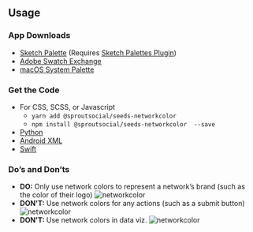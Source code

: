 ## Usage

### App Downloads

- <a href="{{{siteUrl}}}/downloads/seeds-networkcolor.{{version}}.sketchpalette" download>Sketch Palette</a> (Requires <a href="https://github.com/andrewfiorillo/sketch-palettes">Sketch Palettes Plugin</a>)
- <a href="{{{siteUrl}}}/downloads/seeds-networkcolor.{{version}}.ase" download>Adobe Swatch Exchange</a>
- <a href="{{{siteUrl}}}/downloads/seeds-networkcolor.{{version}}.clr" download>macOS System Palette</a>
</ul>

### Get the Code

- For CSS, SCSS, or Javascript
  - `yarn add @sproutsocial/seeds-networkcolor`
  - `npm install @sproutsocial/seeds-networkcolor  --save`
- <a href="{{{siteUrl}}}/downloads/seeds_networkcolor.py" download>Python</a>
- <a href="{{{siteUrl}}}/downloads/seeds_networkcolor.xml" download>Android XML</a>
- <a href="{{{siteUrl}}}/downloads/UIColor+SeedsNetworkcolor.swift" download>Swift</a>

### Do’s and Don’ts

- **DO:** Only use network colors to represent a network’s brand (such as the color of their logo)
    ![networkcolor]({{{siteUrl}}}/assets/SEEDS-Network-Color-Do.svg)
- **DON'T:** Use network colors for any actions (such as a submit button)
    ![networkcolor]({{{siteUrl}}}/assets/SEEDS-Network-Color-Dont.svg)
- **DON'T:** Use network colors in data viz.
    ![networkcolor]({{{siteUrl}}}/assets/SEEDS-Network-Color-DataVis.svg)